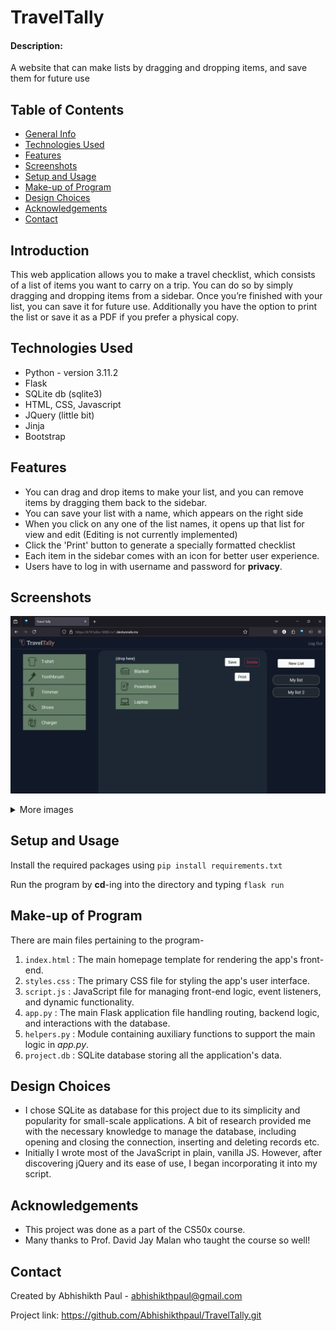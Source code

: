 # TravelTally

#### Description:

A website that can make lists by dragging and dropping items, and save them for future use

## Table of Contents

- [General Info](#general-information)
- [Technologies Used](#technologies-used)
- [Features](#features)
- [Screenshots](#screenshots)
- [Setup and Usage](#setup-and-usage)
- [Make-up of Program](#make-up-of-program)
- [Design Choices](#design-choices)
- [Acknowledgements](#acknowledgements)
- [Contact](#contact)

## Introduction

This web application allows you to make a travel checklist, which consists of a list of items you want to carry on a trip. You can do so by simply dragging and dropping items from a sidebar. Once you’re finished with your list, you can save it for future use. Additionally you have the option to print the list or save it as a PDF if you prefer a physical copy.

## Technologies Used

- Python - version 3.11.2
- Flask
- SQLite db (sqlite3)
- HTML, CSS, Javascript
- JQuery (little bit)
- Jinja
- Bootstrap

## Features

- You can drag and drop items to make your list, and you can remove items by dragging them back to the sidebar.
- You can save your list with a name, which appears on the right side
- When you click on any one of the list names, it opens up that list for view and edit (Editing is not currently implemented)
- Click the 'Print' button to generate a specially formatted checklist
- Each item in the sidebar comes with an icon for better user experience.
- Users have to log in with username and password for **privacy**.

## Screenshots

![App](Screenshots/second_list.png)

<details>
  <summary>More images</summary>
  <figure>
    <img src="Screenshots/register.png" alt="Register"/>
    <figcaption style="text-align:center;">Fig.1 - Register</figcaption>
    <br>
  </figure>
  
  <figure>
    <img src="Screenshots/error.png" alt="Error"/>
    <figcaption style="text-align:center;">Fig.2 - Error</figcaption>
    <br>
  </figure>
  
  <figure>
    <img src="Screenshots/dragndrop.png" alt="Drag and drop"/>
    <figcaption style="text-align:center;">Fig.3 - Drag and drop</figcaption>
    <br>
  </figure>
  
  <figure>
    <img src="Screenshots/print_list.png" alt="Print"/>
    <figcaption style="text-align:center;">Fig.4 - Print preview</figcaption>
  </figure>
</details>

## Setup and Usage

Install the required packages using `pip install requirements.txt`

Run the program by **cd**-ing into the directory and typing `flask run`

## Make-up of Program

There are main files pertaining to the program-

1. `index.html` : The main homepage template for rendering the app's front-end.
2. `styles.css` : The primary CSS file for styling the app's user interface. 
3. `script.js` : JavaScript file for managing front-end logic, event listeners, and dynamic functionality.
4. `app.py` : The main Flask application file handling routing, backend logic, and interactions with the database.
5. `helpers.py` : Module containing auxiliary functions to support the main logic in *app.py*.
6. `project.db` : SQLite database storing all the application's data.



## Design Choices

- I chose SQLite as database for this project due to its simplicity and popularity for small-scale applications. A bit of research provided me with the necessary knowledge to manage the database, including opening and closing the connection, inserting and deleting records etc.
- Initially I wrote most of the JavaScript in plain, vanilla JS. However, after discovering jQuery and its ease of use, I began incorporating it into my script.

## Acknowledgements

- This project was done as a part of the CS50x course.
- Many thanks to Prof. David Jay Malan who taught the course so well!

## Contact

Created by Abhishikth Paul - abhishikthpaul@gmail.com

Project link: https://github.com/Abhishikthpaul/TravelTally.git

<!-- ## License -->
<!-- This project is open source and available under the [... License](). -->
